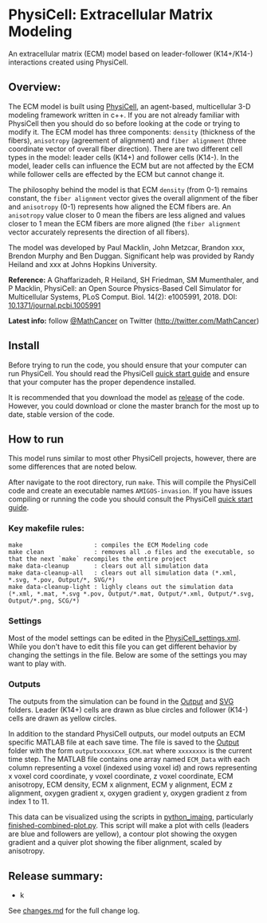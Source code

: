 # PhysiCell: Extracellular Matrix Modeling

An extracellular matrix (ECM) model based on leader-follower (K14+/K14-) interactions created using PhysiCell.


## Overview:

The ECM model is built using [PhysiCell](https://github.com/MathCancer/PhysiCell), an agent-based, multicellular 3-D modeling framework written in c++.  If you are not already familiar with PhysiCell then you should do so before looking at the code or trying to modify it.  The ECM model has three components: `density` (thickness of the fibers), `anisotropy` (agreement of alignment) and `fiber alignment` (three coordinate vector of overall fiber direction).  There are two different cell types in the model: leader cells (K14+) and follower cells (K14-).  In the model, leader cells can influence the ECM but are not affected by the ECM while follower cells are effected by the ECM but cannot change it.

The philosophy behind the model is that ECM `density` (from 0-1) remains constant, the `fiber alignment` vector gives the overall alignment of the fiber and `anisotropy` (0-1) represents how aligned the ECM fibers are.  An `anisotropy` value closer to 0 mean the fibers are less aligned and values closer to 1 mean the ECM fibers are more aligned (the `fiber alignment` vector accurately represents the direction of all fibers).  

The model was developed by Paul Macklin, John Metzcar, Brandon xxx, Brendon Murphy and Ben Duggan.  Significant help was provided by Randy Heiland and xxx at Johns Hopkins University.


**Reference:** A Ghaffarizadeh, R Heiland, SH Friedman, SM Mumenthaler, and P Macklin, PhysiCell: an Open Source Physics-Based Cell Simulator for Multicellular Systems, PLoS Comput. Biol. 14(2): e1005991, 2018. DOI: [10.1371/journal.pcbi.1005991](https://dx.doi.org/10.1371/journal.pcbi.1005991)

**Latest info:**  follow [@MathCancer](https://twitter.com/MathCancer) on Twitter (http://twitter.com/MathCancer)


## Install

Before trying to run the code, you should ensure that your computer can run PhysiCell.  You should read the PhysiCell [quick start guide](https://github.com/MathCancer/PhysiCell/blob/master/Quickstart.pdf) and ensure that your computer has the proper dependence installed.

It is recommended that you download the model as [release](https://github.com/MathCancer/AMIGOS-invasion/releases) of the code.  However, you could download or clone the master branch for the most up to date, stable version of the code.


## How to run

This model runs similar to most other PhysiCell projects, however, there are some differences that are noted below.  

After navigate to the root directory, run `make`.  This will compile the PhysiCell code and create an executable names `AMIGOS-invasion`.  If you have issues compiling or running the code you should consult the PhysiCell [quick start guide](https://github.com/MathCancer/PhysiCell/blob/master/Quickstart.pdf).

### Key makefile rules:

```
make                    : compiles the ECM Modeling code
make clean              : removes all .o files and the executable, so that the next `make` recompiles the entire project 
make data-cleanup       : clears out all simulation data
make data-cleanup-all   : clears out all simulation data (*.xml, *.svg, *.pov, Output/*, SVG/*)
make data-cleanup-light : lighly cleans out the simulation data (*.xml, *.mat, *.svg *.pov, Output/*.mat, Output/*.xml, Output/*.svg, Output/*.png, SCG/*)
```

### Settings

Most of the model settings can be edited in the [PhysiCell_settings.xml](config/PhysiCell_settings.xml).  While you don't have to edit this file you can get different behavior by changing the settings in the file.  Below are some of the settings you may want to play with.

### Outputs

The outputs from the simulation can be found in the [Output](Output/) and [SVG](SVG/) folders.  Leader (K14+) cells are drawn as blue circles and follower (K14-) cells are drawn as yellow circles.

In addition to the standard PhysiCell outputs, our model outputs an ECM specific MATLAB file at each save time.  The file is saved to the [Output](Output/) folder with the form `outputxxxxxxxx_ECM.mat` where `xxxxxxxx` is the current time step.  The MATLAB file contains one array named `ECM_Data` with each column representing a voxel (indexed using voxel id) and rows representing x voxel cord coordinate, y voxel coordinate, z voxel coordinate, ECM anisotropy, ECM density, ECM x alignment, ECM y alignment, ECM z alignment, oxygen gradient x, oxygen gradient y, oxygen gradient z from index 1 to 11.  

This data can be visualized using the scripts in [python_imaing](python_imaging/), particularly [finished-combined-plot.py](python_imaging/finished-combined-plot.py).  This script will make a plot with cells (leaders are blue and followers are yellow), a contour plot showing the oxygen gradient and a quiver plot showing the fiber alignment, scaled by anisotropy.


## Release summary:

* k

See [changes.md](changes.md) for the full change log. 
 
